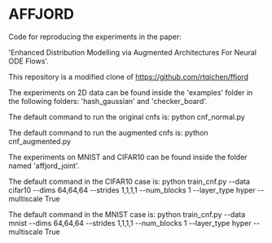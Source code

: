 # AFFJORD

Code for reproducing the experiments in the paper:

'Enhanced Distribution Modelling via Augmented Architectures For Neural ODE Flows'.

This repository is a modified clone of https://github.com/rtqichen/ffjord


The experiments on 2D data can be found inside the 'examples' folder in the following folders: 'hash_gaussian' and 'checker_board'. 

The default command to run the original cnfs is: python cnf_normal.py 

The default command to run the augmented cnfs is: python cnf_augmented.py



The experiments on MNIST and CIFAR10 can be found inside the folder named 'affjord_joint'. 

The default command in the CIFAR10 case is: python train_cnf.py --data cifar10 --dims 64,64,64 --strides 1,1,1,1 --num_blocks 1 --layer_type hyper --multiscale True 

The default command in the MNIST case is: python train_cnf.py --data mnist --dims 64,64,64 --strides 1,1,1,1 --num_blocks 1 --layer_type hyper --multiscale True

